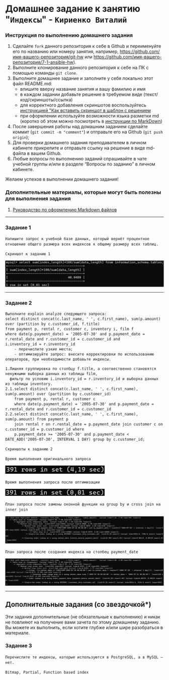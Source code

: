 # Домашнее задание к занятию "`Индексы`" - `Кириенко Виталий`


### Инструкция по выполнению домашнего задания

   1. Сделайте `fork` данного репозитория к себе в Github и переименуйте его по названию или номеру занятия, например, https://github.com/имя-вашего-репозитория/git-hw или  https://github.com/имя-вашего-репозитория/7-1-ansible-hw).
   2. Выполните клонирование данного репозитория к себе на ПК с помощью команды `git clone`.
   3. Выполните домашнее задание и заполните у себя локально этот файл README.md:
      - впишите вверху название занятия и вашу фамилию и имя
      - в каждом задании добавьте решение в требуемом виде (текст/код/скриншоты/ссылка)
      - для корректного добавления скриншотов воспользуйтесь [инструкцией "Как вставить скриншот в шаблон с решением](https://github.com/netology-code/sys-pattern-homework/blob/main/screen-instruction.md)
      - при оформлении используйте возможности языка разметки md (коротко об этом можно посмотреть в [инструкции  по MarkDown](https://github.com/netology-code/sys-pattern-homework/blob/main/md-instruction.md))
   4. После завершения работы над домашним заданием сделайте коммит (`git commit -m "comment"`) и отправьте его на Github (`git push origin`);
   5. Для проверки домашнего задания преподавателем в личном кабинете прикрепите и отправьте ссылку на решение в виде md-файла в вашем Github.
   6. Любые вопросы по выполнению заданий спрашивайте в чате учебной группы и/или в разделе “Вопросы по заданию” в личном кабинете.
   
Желаем успехов в выполнении домашнего задания!
   
### Дополнительные материалы, которые могут быть полезны для выполнения задания

1. [Руководство по оформлению Markdown файлов](https://gist.github.com/Jekins/2bf2d0638163f1294637#Code)

---

### Задание 1

`Напишите запрос к учебной базе данных, который вернёт процентное отношение общего размера всех индексов к общему размеру всех таблиц.`

`Скриншот к заданию 1`

![Скриншот 1](https://github.com/vkir43/git/blob/main/db7/img/db19.jpg)


---

### Задание 2

```
Выполните explain analyze следующего запроса:
select distinct concat(c.last_name, ' ', c.first_name), sum(p.amount) over (partition by c.customer_id, f.title)
from payment p, rental r, customer c, inventory i, film f
where date(p.payment_date) = '2005-07-30' and p.payment_date = r.rental_date and r.customer_id = c.customer_id and 
i.inventory_id = r.inventory_id
    - перечислите узкие места;
    - оптимизируйте запрос: внесите корректировки по использованию операторов, при необходимости добавьте индексы.
```

```
1.Лишняя группировка по столбцу f.title, а соотвественно становятся ненужными выборка данных из таблицы film, 
  фильтр по условию i.inventory_id = r.inventory_id и выборка данных из таблицы inventory.
2.1.select distinct concat(c.last_name, ' ', c.first_name), sum(p.amount) over (partition by c.customer_id)
    from payment p, rental r, customer c
    where date(p.payment_date) = '2005-07-30' and p.payment_date = r.rental_date and r.customer_id = c.customer_id
2.2.select distinct concat(c.last_name, ' ', c.first_name), sum(p.amount) from payment p 
    join rental r on r.rental_date = p.payment_date join customer c on c.customer_id = p.customer_id where 
    p.payment_date >= '2005-07-30' and p.payment_date < DATE_ADD('2005-07-30', INTERVAL 1 DAY) group by c.customer_id;
```

`Скриншоты к заданию 2`

`Время выполнения оригинального запроса`

![Скриншот 1](https://github.com/vkir43/git/blob/main/db7/img/db20.jpg)

`Время выполнения запроса после оптимизации`

![Скриншот 2](https://github.com/vkir43/git/blob/main/db7/img/db21.jpg)

`План запроса после замены оконной функции на group by и cross join на inner join`

![Скриншот 3](https://github.com/vkir43/git/blob/main/db7/img/db22.jpg)

`План запроса после создания индекса на столбец payment_date`

![Скриншот 4](https://github.com/vkir43/git/blob/main/db7/img/db23.jpg)

---
## Дополнительные задания (со звездочкой*)

Эти задания дополнительные (не обязательные к выполнению) и никак не повлияют на получение вами зачета по этому домашнему заданию. Вы можете их выполнить, если хотите глубже и/или шире разобраться в материале.

### Задание 3

`Перечислите те индексы, которые используются в PostgreSQL, а в MySQL — нет.`

`Bitmap, Partial, Function based index`
